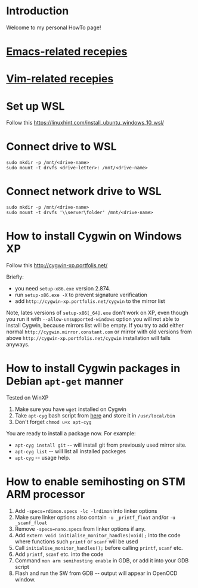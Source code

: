# Introduction
Welcome to my personal HowTo page!

# [Emacs-related recepies](https://github.com/nicodimuscanis/the-recepies/blob/master/using-emacs/README.md)

# [Vim-related recepies](https://github.com/nicodimuscanis/the-recepies/blob/master/using-vim/README.md)

# Set up WSL
Follow this https://linuxhint.com/install_ubuntu_windows_10_wsl/

# Connect drive to WSL
```
sudo mkdir -p /mnt/<drive-name>
sudo mount -t drvfs <drive-letter>: /mnt/<drive-name>
```
# Connect network drive to WSL
```
sudo mkdir -p /mnt/<drive-name>
sudo mount -t drvfs '\\server\folder' /mnt/<drive-name>
```
# How to install Cygwin on Windows XP
Follow this http://cygwin-xp.portfolis.net/

Briefly:
- you need `setup-x86.exe` version 2.874.
- run `setup-x86.exe -X` to prevent signature verification
- add `http://cygwin-xp.portfolis.net/cygwin` to the mirror list

Note, lates versions of `setup-x86[_64].exe` don't work on XP, even though you run it with `--allow-unsupported-windows` option you will not able to install Cygwin, because mirrors list will be empty. If you try to add either normal `http://cygwin.mirror.constant.com` or mirror with old versions from above `http://cygwin-xp.portfolis.net/cygwin` installation will fails anyways.

# How to install Cygwin packages in Debian `apt-get` manner
Tested on WinXP
1. Make sure you have `wget` installed on Cygwin
2. Take `apt-cyg` bash script from [here](https://raw.githubusercontent.com/transcode-open/apt-cyg/master/apt-cyg) and store it in `/usr/local/bin`
3. Don't forget `chmod u+x apt-cyg`

You are ready to install a package now. For example:
- `apt-cyg install git` -- will install git from previously used mirror site.
- `apt-cyg list` -- will list all installed packeges
- `apt-cyg` -- usage help.

# How to enable semihosting on STM ARM processor
1. Add `-specs=rdimon.specs -lc -lrdimon` into linker options
2. Make sure linker options also contain `-u _printf_float` and/or `-u _scanf_float`
3. Remove `-specs=nano.specs` from linker options if any.
4. Add `extern void initialise_monitor_handles(void);` into the code where functions such `printf` or `scanf` will be used
5. Call `initialise_monitor_handles();` before calling `printf`, `scanf` etc.
6. Add `printf`, `scanf` etc. into the code
7. Command `mon arm semihosting enable` in GDB, or add it into your GDB script
8. Flash and run the SW from GDB -- output will appear in OpenOCD window.
